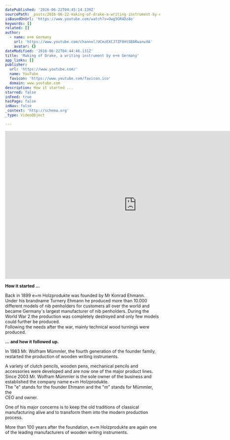 ```yaml
---
datePublished: '2016-06-22T04:45:14.139Z'
sourcePath: _posts/2016-06-22-making-of-drake-a-writing-instrument-by-em-germany.md
isBasedOnUrl: 'https://www.youtube.com/watch?v=Owg5GR4Dz8o'
keywords: []
related: []
author:
  - name: e+m Germany
    url: 'https://www.youtube.com/channel/UCmzEXCJ7ZF8HtSBAKwanvXA'
    avatar: {}
dateModified: '2016-06-22T04:44:46.131Z'
title: 'Making of Drake, a writing instrument by e+m Germany'
app_links: []
publisher:
  url: 'https://www.youtube.com/'
  name: YouTube
  favicon: 'https://www.youtube.com/favicon.ico'
  domain: www.youtube.com
description: How it started ...
starred: false
inFeed: true
hasPage: false
inNav: false
_context: 'http://schema.org'
_type: VideoObject

---
```

<iframe src="https://cdn.embedly.com/widgets/media.html?src=https%3A%2F%2Fwww.youtube.com%2Fembed%2FOwg5GR4Dz8o%3Ffeature%3Doembed&amp;url=http%3A%2F%2Fwww.youtube.com%2Fwatch%3Fv%3DOwg5GR4Dz8o&amp;image=https%3A%2F%2Fi.ytimg.com%2Fvi%2FOwg5GR4Dz8o%2Fhqdefault.jpg&amp;key=b7d04c9b404c499eba89ee7072e1c4f7&amp;type=text%2Fhtml&amp;schema=youtube" width="854" height="480" scrolling="no" frameborder="0" allowfullscreen="" style=""></iframe>

**How it started ...**

Back in 1899 e+m Holzprodukte was founded by Mr Konrad Ehmann.   
Under his brandname Turnery Ehmann he produced more than 10.000 different models of nib penholders for customers all over the world and became Germany´s largest manufacturer of nib penholders. During the World War 2 the production was completely destroyed and only few models could further be produced.   
Following the needs after the war, mainly technical wood turnings were produced.

**... and how it followed up.**

In 1983 Mr. Wolfram Mümmler, the fourth generation of the founder family, restarted the production of wooden writing instruments.

A variety of clutch pencils, wooden pens, mechanical pencils and accessories were developed and are now one of the major product lines.  
Since 2003 Mr. Wolfram Mümmler is the sole owner of the business and established the company name e+m Holzprodukte.  
The "e" stands for the founder Ehmann and the "m" stands for Mümmler, the   
CEO and owner.

One of his major concerns is to keep the old traditions of classical manufacturing alive and to transform them into the modern production process.

More than 100 years after the foundation, e+m Holzprodukte are again one of the leading manufacturers of wooden writing instruments.